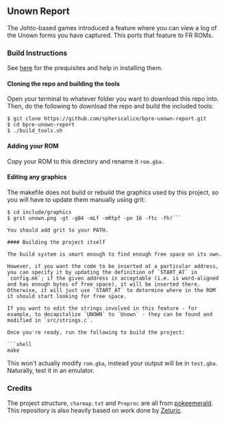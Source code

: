 ## Unown Report

The Johto-based games introduced a feature where you can view a log of the Unown forms you have captured. This ports that feature to FR ROMs.

### Build Instructions

See [here](https://gist.github.com/Zeturic/db1611cc7b17c3140f9b9af32e1b596b) for the prequisites and help in installing them.

#### Cloning the repo and building the tools

Open your terminal to whatever folder you want to download this repo into. Then, do the following to download the repo and build the included tools:

```shell
$ git clone https://github.com/sphericalice/bpre-unown-report.git
$ cd bpre-unown-report
$ ./build_tools.sh
```

#### Adding your ROM

Copy your ROM to this directory and rename it `rom.gba`.

#### Editing any graphics

The makefile does not build or rebuild the graphics used by this project, so you will have to update them manually using grit:

```shell
$ cd include/graphics
$ grit unown.png -gt -gB4 -mLf -mRtpf -pn 16 -ftc -fh!```

You should add grit to your PATH.

#### Building the project itself

The build system is smart enough to find enough free space on its own.

However, if you want the code to be inserted at a particular address, you can specify it by updating the definition of `START_AT` in `config.mk`; if the given address is acceptable (i.e. is word-aligned and has enough bytes of free space), it will be inserted there. Otherwise, it will just use `START_AT` to determine where in the ROM it should start looking for free space.

If you want to edit the strings involved in this feature - for example, to decapitalize `UNOWN` to `Unown` - they can be found and modified in `src/strings.c`.

Once you're ready, run the following to build the project:

```shell
make
```

This won't actually modify `rom.gba`, instead your output will be in `test.gba`. Naturally, test it in an emulator.

### Credits

The project structure, `charmap.txt` and `Preproc` are all from [pokeemerald](https://github.com/pret/pokeemerald).
This repository is also heavily based on work done by [Zeturic](https://github.com/Zeturic).